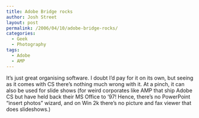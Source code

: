 ```yaml
---
title: Adobe Bridge rocks
author: Josh Street
layout: post
permalink: /2006/04/10/adobe-bridge-rocks/
categories:
  - Geek
  - Photography
tags:
  - Adobe
  - AMP
---
```

It&#8217;s just great organising software. I doubt I&#8217;d pay for it on its own, but seeing as it comes with CS there&#8217;s nothing much wrong with it. At a pinch, it can also be used for slide shows (for weird corporates like AMP that ship Adobe CS but have held back their MS Office to &#8217;97! Hence, there&#8217;s no PowerPoint &#8220;insert photos&#8221; wizard, and on Win 2k there&#8217;s no picture and fax viewer that does slideshows.)